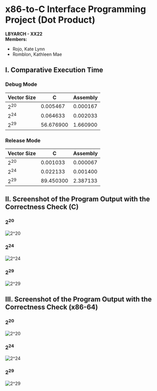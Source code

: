 # x86-to-C Interface Programming Project (Dot Product)
**LBYARCH - XX22** <br>
**Members:**
- Rojo, Kate Lynn
- Romblon, Kathleen Mae

## I. Comparative Execution Time

### Debug Mode
| Vector Size     |     C     | Assembly | 
| --------------- | --------- | -------- | 
| 2<sup>20</sup>  |  0.005467 | 0.000167 |
| 2<sup>24</sup>  |  0.064633 | 0.002033 |
| 2<sup>29</sup>  | 56.676900 | 1.660900 |

### Release Mode
| Vector Size     |     C     | Assembly | 
| --------------- | --------- | -------- | 
| 2<sup>20</sup>  |  0.001033 | 0.000067 |
| 2<sup>24</sup>  |  0.022133 | 0.001400 |
| 2<sup>29</sup>  | 89.450300 | 2.387133 |

## II. Screenshot of the Program Output with the Correctness Check (C)

### 2<sup>20</sup>
![2^20](https://github.com/kit-kate15/LBYARCH-x86-to-C-interface-programming-project/assets/106814132/c7bef501-8e08-4b5e-83a7-1e291b956950)

### 2<sup>24</sup>
![2^24](https://github.com/kit-kate15/LBYARCH-x86-to-C-interface-programming-project/assets/106814132/bf9bd25b-6be7-413f-b687-e92c771b6b83)

### 2<sup>29</sup>
![2^29](https://github.com/kit-kate15/LBYARCH-x86-to-C-interface-programming-project/assets/106814132/6287e99b-8a5f-4032-aa32-81e996b59d73)

## III. Screenshot of the Program Output with the Correctness Check (x86-64)

### 2<sup>20</sup>
![2^20](https://github.com/kit-kate15/LBYARCH-x86-to-C-interface-programming-project/assets/106814132/04f90bec-797e-48b8-a665-3d1ae2f5dc47)

### 2<sup>24</sup>
![2^24](https://github.com/kit-kate15/LBYARCH-x86-to-C-interface-programming-project/assets/106814132/880f408a-b6c7-4948-afd4-cda07fa3208b)

### 2<sup>29</sup>
![2^29](https://github.com/kit-kate15/LBYARCH-x86-to-C-interface-programming-project/assets/106814132/fd376aa8-4b1f-4980-893e-57da13194815)
